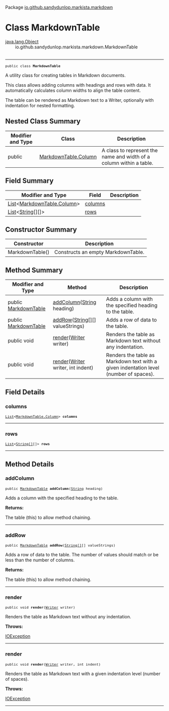 Package [io.github.sandydunlop.markista.markdown](index.md)

# Class MarkdownTable
[java.lang.Object](https://docs.oracle.com/en/java/javase/24/docs/api/java.base/java/lang/Object.html)<br/>
        io.github.sandydunlop.markista.markdown.MarkdownTable<br/>
<br/>

----

<span style="font-family: monospace; font-size: 80%;">public class __MarkdownTable__</span>

A utility class for creating tables in Markdown documents.

This class allows adding columns with headings and rows with data.
It automatically calculates column widths to align the table content.

The table can be rendered as Markdown text to a Writer, optionally with indentation for nested formatting.


## Nested Class Summary

| Modifier and Type | Class                                           | Description                                                         |
|-------------------|-------------------------------------------------|---------------------------------------------------------------------|
| public            | [MarkdownTable.Column](MarkdownTable.Column.md) | A class to represent the name and width of a column within a table. |



## Field Summary

| Modifier and Type                                                                                                                                                                            | Field               | Description |
|----------------------------------------------------------------------------------------------------------------------------------------------------------------------------------------------|---------------------|-------------|
| [List](https://docs.oracle.com/en/java/javase/24/docs/api/java.base/java/util/List.html)<[MarkdownTable.Column](MarkdownTable.Column.md)>                                                    | [columns](#columns) |             |
| [List](https://docs.oracle.com/en/java/javase/24/docs/api/java.base/java/util/List.html)<[String[]](https://docs.oracle.com/en/java/javase/24/docs/api/java.base/java/lang/String[].html)[]> | [rows](#rows)       |             |



## Constructor Summary

| Constructor     | Description                        |
|-----------------|------------------------------------|
| MarkdownTable() | Constructs an empty MarkdownTable. |



## Method Summary

| Modifier and Type                        | Method                                                                                                                             | Description                                                                           |
|------------------------------------------|------------------------------------------------------------------------------------------------------------------------------------|---------------------------------------------------------------------------------------|
| public [MarkdownTable](MarkdownTable.md) | [addColumn](#addcolumn)([String](https://docs.oracle.com/en/java/javase/24/docs/api/java.base/java/lang/String.html) heading)      | Adds a column with the specified heading to the table.                                |
| public [MarkdownTable](MarkdownTable.md) | [addRow](#addrow)([String[]](https://docs.oracle.com/en/java/javase/24/docs/api/java.base/java/lang/String[].html)[] valueStrings) | Adds a row of data to the table.                                                      |
| public void                              | [render](#render)([Writer](https://docs.oracle.com/en/java/javase/24/docs/api/java.base/java/io/Writer.html) writer)               | Renders the table as Markdown text without any indentation.                           |
| public void                              | [render](#render)([Writer](https://docs.oracle.com/en/java/javase/24/docs/api/java.base/java/io/Writer.html) writer, int indent)   | Renders the table as Markdown text with a given indentation level (number of spaces). |



## Field Details

### columns

<span style="font-family: monospace; font-size: 80%;">[List](https://docs.oracle.com/en/java/javase/24/docs/api/java.base/java/util/List.html)<[MarkdownTable.Column](MarkdownTable.Column.md)> __columns__</span>




---

### rows

<span style="font-family: monospace; font-size: 80%;">[List](https://docs.oracle.com/en/java/javase/24/docs/api/java.base/java/util/List.html)<[String[]](https://docs.oracle.com/en/java/javase/24/docs/api/java.base/java/lang/String[].html)[]> __rows__</span>




---


## Method Details

### addColumn

<span style="font-family: monospace; font-size: 80%;">public [MarkdownTable](MarkdownTable.md) __addColumn__([String](https://docs.oracle.com/en/java/javase/24/docs/api/java.base/java/lang/String.html) heading)</span>

Adds a column with the specified heading to the table.

**Returns:**

The table (this) to allow method chaining.


---

### addRow

<span style="font-family: monospace; font-size: 80%;">public [MarkdownTable](MarkdownTable.md) __addRow__([String[]](https://docs.oracle.com/en/java/javase/24/docs/api/java.base/java/lang/String[].html)[] valueStrings)</span>

Adds a row of data to the table.
The number of values should match or be less than the number of columns.

**Returns:**

The table (this) to allow method chaining.


---

### render

<span style="font-family: monospace; font-size: 80%;">public void __render__([Writer](https://docs.oracle.com/en/java/javase/24/docs/api/java.base/java/io/Writer.html) writer)</span>

Renders the table as Markdown text without any indentation.

**Throws:**

[IOException](https://docs.oracle.com/en/java/javase/24/docs/api/java.base/java/io/IOException.html)


---

### render

<span style="font-family: monospace; font-size: 80%;">public void __render__([Writer](https://docs.oracle.com/en/java/javase/24/docs/api/java.base/java/io/Writer.html) writer, int indent)</span>

Renders the table as Markdown text with a given indentation level (number of spaces).

**Throws:**

[IOException](https://docs.oracle.com/en/java/javase/24/docs/api/java.base/java/io/IOException.html)


---

